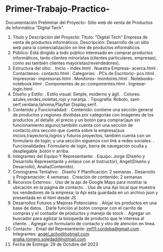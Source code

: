 # Primer-Trabajo-Practico-

Documentación Preliminar del Proyecto- Sitio web de venta de Productos de Informática "Digital Tech".

1. Título y Descripción del Proyecto:
 Título: "Digital Tech" Empresa de venta de productos informáticos.
Descripción: Desarrollo de un sitio web para la comercialización on line de productos informáticos.
2. Público: Está dirigido a todo público interesado en comprar productos informáticos, tanto clientes minoristas (clientes particulares, empresas), como así también clientes mayoristas(revendedores).
3. Estructura del sitio:
	. Inicio - index.html
	. Nuestra Empresa- acerca.html
	. Contactenos- contacto.html
	. Categorías:
			. PCs de Escritorio- pcs.html
			. Impresoras- impresoras.html
			. Monitores- monitores.html
			. Notebooks- notebook.html
			. Componentes de pc-componentes.html
	. Ingresar- login.html
4. Diseño y Estilo:
	. Estilo visual: Simple, moderno y ágil.
	. Colores: azules,verdes,violetas,rojo y naranja.
	: Tipografía: Roboto, sant-serf,verdana,tahoma,Playfair 	Display,serif.
5. Contenido y Funcionalidad:
	. Contenido: contiene una sección general de productos y regiones 	divididas por categorías con imágenes de los productos ,el detalle ,el 	precio y un botón para comprar(aun sin funcionamiento alguno);también cuenta con una sección de contacto,otra sección que cuenta sobre la empresa(sus inicios,trayectoria,logros y futuros proyectos, también cuenta con un formulario de login; y una sección siguenos con link a redes sociales.
	. Funcionalidades: Formulario de login, barra de navegación oculta y 	desplegable ,botón ir arriba.
6. Integrantes del Equipo Y Representante: 
	. Equipo: Jorge (Diseño y Desarrollo Representante y enlace con el 	Instructor), Angel(Diseño y Desarrollo), Analia(Contenido).
7. Cronograma Tentativo: 
	. Diseño Y Planificación: 2 semanas
	. Desarrollo y Programación: 4 semanas
	. Creación de contenido: 2 semanas
8. Recursos Externos: 
	. Uso de la api de Google Maps para mostrar la ubicación en la página 	de contacto.
	. Uso de una Api local que muestra los vendedores de la empresa; la 	Api esta guardada en un archivo json y presentada en el html desde 	JS .
9. Desarrollos Futuros y Mejoras Potenciales:
	. Alojar los productos en una base de datos.
	. Darle función al botón comprar con el carrito de compras y el 	contador de productos y manejo de stock.
	. Agregar un buscador para agilizar la búsqueda de producto que 	le interesa al cliente.
	. Agregar un formulario de contacto y otro de atención en línea.
10. Contacto: 
	. Email del Representante: jmf11.cordoba@gmail.com
	. Integrantes:
		angel_acho@hotmail.com
		analia.romero.soledad@hotmail.com
11. Fecha de Entrega:
	29 de Octubre del 2023


